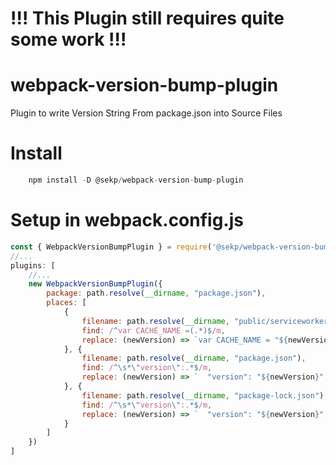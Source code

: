 # !!! This Plugin still requires quite some work !!!

# webpack-version-bump-plugin
Plugin to write Version String From package.json into Source Files

# Install
```js
    npm install -D @sekp/webpack-version-bump-plugin
```

# Setup in webpack.config.js
```js
const { WebpackVersionBumpPlugin } = require('@sekp/webpack-version-bump-plugin');
//...
plugins: [
    //...
    new WebpackVersionBumpPlugin({
        package: path.resolve(__dirname, "package.json"),
        places: [
            {
                filename: path.resolve(__dirname, "public/serviceworker.js"),
                find: /^var CACHE_NAME =(.*)$/m,
                replace: (newVersion) => `var CACHE_NAME = "${newVersion}";`
            }, {
                filename: path.resolve(__dirname, "package.json"),
                find: /^\s*\"version\":.*$/m,
                replace: (newVersion) => `  "version": "${newVersion}",`
            }, {
                filename: path.resolve(__dirname, "package-lock.json"),
                find: /^\s*\"version\":.*$/m,
                replace: (newVersion) => `  "version": "${newVersion}",`
            }
        ]
    })
]